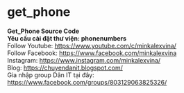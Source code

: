 # get_phone
<b>Get_Phone Source Code</b> <br>
<b>Yêu cầu cài đặt thư viện: phonenumbers</b> <br>
Follow Youtube: https://www.youtube.com/c/minkalexvina/ <br>
Follow Facebook: https://www.facebook.com/minkalexvina <br>
Instagram: https://www.instagram.com/minkalexvina/ <br>
Blog: https://chuyendanit.blogspot.com/ <br>
Gia nhập group Dân IT tại đây: https://www.facebook.com/groups/803129063825326/ <br>
